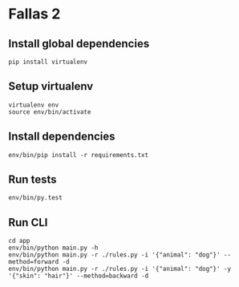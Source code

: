 # Fallas 2

## Install global dependencies
    
    pip install virtualenv

## Setup virtualenv

    virtualenv env
    source env/bin/activate

## Install dependencies

    env/bin/pip install -r requirements.txt
    
## Run tests

    env/bin/py.test
    
## Run CLI
    
    cd app
    env/bin/python main.py -h
    env/bin/python main.py -r ./rules.py -i '{"animal": "dog"}' --method=forward -d
    env/bin/python main.py -r ./rules.py -i '{"animal": "dog"}' -y '{"skin": "hair"}' --method=backward -d

